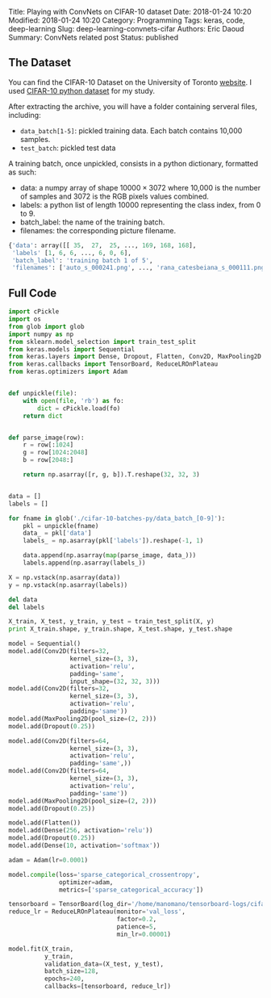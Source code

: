 Title: Playing with ConvNets on CIFAR-10 dataset
Date: 2018-01-24 10:20
Modified: 2018-01-24 10:20
Category: Programming
Tags: keras, code, deep-learning
Slug: deep-learning-convnets-cifar
Authors: Eric Daoud
Summary: ConvNets related post
Status: published

## The Dataset

You can find the CIFAR-10 Dataset on the University of Toronto [website](https://www.cs.toronto.edu/~kriz/cifar.html). I used [CIFAR-10 python dataset](https://www.cs.toronto.edu/~kriz/cifar-10-python.tar.gz) for my study.

After extracting the archive, you will have a folder containing serveral files, including:

 - `data_batch[1-5]`: pickled training data. Each batch contains 10,000 samples.
 - `test_batch`: pickled test data

A training batch, once unpickled, consists in a python dictionary, formatted as such:

 - data: a numpy array of shape $10000 \times 3072$ where 10,000 is the number of samples and 3072 is the RGB pixels values combined.
 - labels: a python list of length 10000 representing the class index, from 0 to 9.
 - batch\_label: the name of the training batch.
 - filenames: the corresponding picture filename.

``` python
{'data': array([[ 35,  27,  25, ..., 169, 168, 168],
 'labels' [1, 6, 6, ..., 6, 0, 6],
 'batch_label': 'training batch 1 of 5',
 'filenames': ['auto_s_000241.png', ..., 'rana_catesbeiana_s_000111.png']}
```


## Full Code

``` python
import cPickle
import os
from glob import glob
import numpy as np
from sklearn.model_selection import train_test_split
from keras.models import Sequential
from keras.layers import Dense, Dropout, Flatten, Conv2D, MaxPooling2D
from keras.callbacks import TensorBoard, ReduceLROnPlateau
from keras.optimizers import Adam


def unpickle(file):
    with open(file, 'rb') as fo:
        dict = cPickle.load(fo)
    return dict


def parse_image(row):
    r = row[:1024]
    g = row[1024:2048]
    b = row[2048:]

    return np.asarray([r, g, b]).T.reshape(32, 32, 3)


data = []
labels = []

for fname in glob('./cifar-10-batches-py/data_batch_[0-9]'):
    pkl = unpickle(fname)
    data_ = pkl['data']
    labels_ = np.asarray(pkl['labels']).reshape(-1, 1)

    data.append(np.asarray(map(parse_image, data_)))
    labels.append(np.asarray(labels_))

X = np.vstack(np.asarray(data))
y = np.vstack(np.asarray(labels))

del data
del labels

X_train, X_test, y_train, y_test = train_test_split(X, y)
print X_train.shape, y_train.shape, X_test.shape, y_test.shape

model = Sequential()
model.add(Conv2D(filters=32,
                 kernel_size=(3, 3),
                 activation='relu',
                 padding='same',
                 input_shape=(32, 32, 3)))
model.add(Conv2D(filters=32,
                 kernel_size=(3, 3),
                 activation='relu',
                 padding='same'))
model.add(MaxPooling2D(pool_size=(2, 2)))
model.add(Dropout(0.25))

model.add(Conv2D(filters=64,
                 kernel_size=(3, 3),
                 activation='relu',
                 padding='same',))
model.add(Conv2D(filters=64,
                 kernel_size=(3, 3),
                 activation='relu',
                 padding='same'))
model.add(MaxPooling2D(pool_size=(2, 2)))
model.add(Dropout(0.25))

model.add(Flatten())
model.add(Dense(256, activation='relu'))
model.add(Dropout(0.25))
model.add(Dense(10, activation='softmax'))

adam = Adam(lr=0.0001)

model.compile(loss='sparse_categorical_crossentropy',
              optimizer=adam,
              metrics=['sparse_categorical_accuracy'])

tensorboard = TensorBoard(log_dir='/home/manomano/tensorboard-logs/cifar-10')
reduce_lr = ReduceLROnPlateau(monitor='val_loss',
                              factor=0.2,
                              patience=5,
                              min_lr=0.00001)

model.fit(X_train,
          y_train,
          validation_data=(X_test, y_test),
          batch_size=128,
          epochs=240,
          callbacks=[tensorboard, reduce_lr])
```
